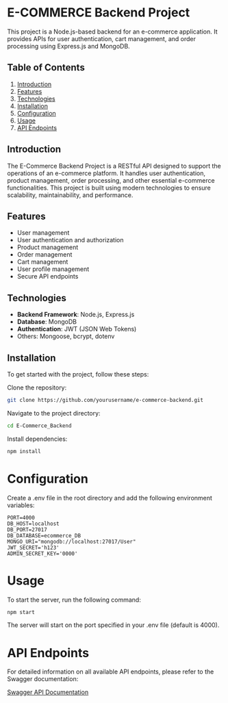 # E-COMMERCE Backend Project

This project is a Node.js-based backend for an e-commerce application. It provides APIs for user authentication, cart management, and order processing using Express.js and MongoDB.

## Table of Contents
1. [Introduction](#introduction)
2. [Features](#features)
3. [Technologies](#technologies)
4. [Installation](#installation)
5. [Configuration](#configuration)
6. [Usage](#usage)
7. [API Endpoints](#api-endpoints)

## Introduction
The E-Commerce Backend Project is a RESTful API designed to support the operations of an e-commerce platform. It handles user authentication, product management, order processing, and other essential e-commerce functionalities. This project is built using modern technologies to ensure scalability, maintainability, and performance.

## Features
- User management
- User authentication and authorization
- Product management
- Order management
- Cart management
- User profile management
- Secure API endpoints

## Technologies
- **Backend Framework**: Node.js, Express.js
- **Database**: MongoDB
- **Authentication**: JWT (JSON Web Tokens)
- Others: Mongoose, bcrypt, dotenv

## Installation
To get started with the project, follow these steps:

Clone the repository:

```sh
git clone https://github.com/yourusername/e-commerce-backend.git
```

Navigate to the project directory:

```sh
cd E-Commerce_Backend
```

Install dependencies:

```sh
npm install
```

# Configuration
Create a .env file in the root directory and add the following environment variables:

```
PORT=4000
DB_HOST=localhost
DB_PORT=27017
DB_DATABASE=ecommerce_DB
MONGO_URI="mongodb://localhost:27017/User"
JWT_SECRET='h123'
ADMIN_SECRET_KEY='0000'
```

# Usage
To start the server, run the following command:

```sh
npm start
```

The server will start on the port specified in your .env file (default is 4000).

# API Endpoints
For detailed information on all available API endpoints, please refer to the Swagger documentation:

[Swagger API Documentation](https://app.swaggerhub.com/apis/ESLAMELBHNASWEE110/E-CommerceBackend/1.0.0)
